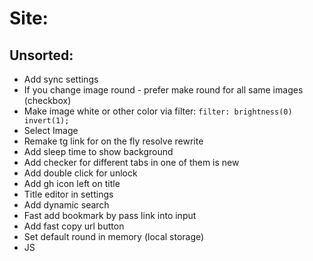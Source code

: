 # Site:

## Unsorted:
- Add sync settings
- If you change image round - prefer make round for all same images (checkbox)
- Make image white or other color via filter: `filter: brightness(0) invert(1);`
- Select Image
- Remake tg link for on the fly resolve rewrite
- Add sleep time to show background
- Add checker for different tabs in one of them is new
- Add double click for unlock
- Add gh icon left on title
- Title editor in settings
- Add dynamic search
- Fast add bookmark by pass link into input
- Add fast copy url button
- Set default round in memory (local storage)
- JS <script> for add widget or functionality into foreign site
- Middle mouse open in new tab
- Settings for middle mouse
- Open pages for other connected users for some time in minutes
- YouTube search to bottom
- Water drink widget
- Always set IMG for link mask
- Fix first open lock bug
- Change link tg preview
- Change favicon. Check it via google url
- Fix auto-click after unlock screen
- Add multi language support
- Add youtube music loader for many peoples in party
- Don't remove fields if editor modal close
- Allow many editor modals
- Fix "add new bookmark title" if edit
- Add fast edit bookmark text as in trello
- Check diff when you import, not overwrite
- Overwrite Ctrl + S for add notification for save backup
- Change v.x.x.x to GH repo only in prod build
- Add auto deploy script
- Parser for steal bookmarks from other services
- Add changelog autogen readme from x.x.x. Commit messages
- Add / replace std image to images after document ready (because google dark api cool but can be slowly)
- Add folders
- Add sort by filter
- Customize background
- Add Light Mode
- Add api ajax requests extension, e.g. with local servers or devices
- Some themes with customization
- Google drive sync for backup
- Add wiki search by default
- Add service search array
- GoogleDrive or DropBox extension for open, group and sort files
- Add per note encryption

## Frontend internal logic:
- Part one: together common note edit.
- Part two: together common note edit with web sockets.

## Interface:
- Fix lock over Login bug.

## Header:

## Items:
- Unshift or push

## Widgets:
- Add bitcoin widget
- Add Custom Api Widget
- Add wttr.in Widget
- Add time widget

## Extension:
- In ext - override "Ctrl + D"

# Done:
- Add settings for all
- Turn on / off youtube
- Change or add search to google or ya or etc.
- Add image to items
- Add lock img if menu hidden
- Do a barrel roll
